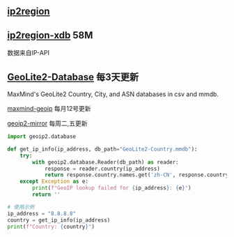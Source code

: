 ## [ip2region](https://github.com/lionsoul2014/ip2region)

## [ip2region-xdb](https://github.com/alading89/ip2region-xdb/releases)  58M

数据来自IP-API

## [GeoLite2-Database](https://github.com/mojolabs-id/GeoLite2-Database/releases/) 每3天更新
MaxMind's GeoLite2 Country, City, and ASN databases in csv and mmdb.

[maxmind-geoip](https://github.com/Dreamacro/maxmind-geoip/releases) 每月12号更新

[geoip2-mirror](https://github.com/Skiddle-ID/geoip2-mirror/releases)  每周二,五更新

```python
import geoip2.database

def get_ip_info(ip_address, db_path="GeoLite2-Country.mmdb"):
    try:
        with geoip2.database.Reader(db_path) as reader:
            response = reader.country(ip_address)
            return response.country.names.get('zh-CN', response.country.name)
    except Exception as e:
        print(f"GeoIP lookup failed for {ip_address}: {e}")
        return ''

# 使用示例
ip_address = "8.8.8.8"
country = get_ip_info(ip_address)
print(f"Country: {country}")
```